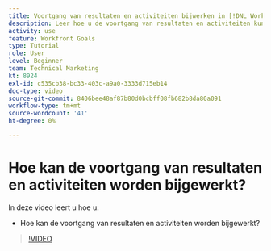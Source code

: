 ```yaml
---
title: Voortgang van resultaten en activiteiten bijwerken in [!DNL Workfront Goals]
description: Leer hoe u de voortgang van resultaten en activiteiten kunt bijwerken in [!DNL Workfront Goals].
activity: use
feature: Workfront Goals
type: Tutorial
role: User
level: Beginner
team: Technical Marketing
kt: 8924
exl-id: c535cb38-bc33-403c-a9a0-3333d715eb14
doc-type: video
source-git-commit: 8406bee48af87b80d0bcbff08fb682b8da80a091
workflow-type: tm+mt
source-wordcount: '41'
ht-degree: 0%

---
```


# Hoe kan de voortgang van resultaten en activiteiten worden bijgewerkt?

In deze video leert u hoe u:

* Hoe kan de voortgang van resultaten en activiteiten worden bijgewerkt?

>[!VIDEO](https://video.tv.adobe.com/v/335196/?quality=12&learn=on)
